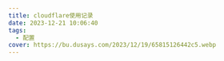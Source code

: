 ```yaml
---
title: cloudflare使用记录
date: 2023-12-21 10:06:40
tags:
  - 配置
cover: https://bu.dusays.com/2023/12/19/65815126442c5.webp
---
```

